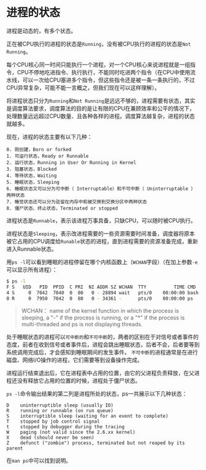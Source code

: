 # 进程的状态

进程是动态的，有多个状态。

正在被CPU执行的进程的状态是`Running`，没有被CPU执行的进程的状态是`Not Running`。

每个CPU核心同一时间只能执行一个进程，对一个CPU核心来说进程就是一组指令，CPU不停地吃进指令、执行执行，不能同时吃进两个指令（在CPU中使用流水线，可以一次给CPU塞进多个指令，但这些指令还是被一条一条执行的，不过CPU异常复杂，可能不能一言概之，但我们现在可以这样理解）。

将进程状态只分为`Running`和`Not Running`是远远不够的，进程需要有状态，其实是调度算法要求，调度算法的目的是让有限的CPU在兼顾效率和公平的情况下，处理数量远远超过CPU数量、且各种各样的进程。调度算法越复杂，进程的状态就越多。

现在，进程的状态主要有以下几种：

	0. 刚创建，Born or forked
	1. 可运行状态，Ready or Runnable
	2. 运行状态，Running in User Or Running in Kernel
	3. 阻塞状态，Blocked
	4. 等待状态，Waiting
	5. 睡眠状态，Sleeping
	6. 睡眠状态又可以分为可中断（ Interruptable）和不可中断（ Uninterruptable ）两种状态
	7. 睡觉状态还可以分为驻留在内存中和被交换到交换分区中两种状态
	8. 僵尸状态、终止状态，Terminated or stopped

进程状态是`Runnable`，表示该进程万事具备，只缺CPU，可以随时被CPU执行。

进程状态是`Sleeping`，表示改进程需要的一些资源需要时间准备，调度器将原本被它占用的CPU调度给`Runable`状态的进程，直到进程需要的资源准备完成，重新进入Runnable状态。

用`ps -l`可以看到睡眠的进程停留在哪个内核函数上（`WCHAN`字段）（在加上参数`-e`可以显示所有进程）：

```bash
$ ps -l
F S   UID   PID  PPID  C PRI  NI ADDR SZ WCHAN  TTY          TIME CMD
4 S     0  7042  7040  0  80   0 - 28894 wait   pts/0    00:00:00 bash
0 R     0  7950  7042  0  80   0 - 34361 -      pts/0    00:00:00 ps
```

> WCHAN： name of the kernel function in which the process is sleeping, a "-" if the process is running, or a "*" if the process is multi-threaded and ps is not displaying threads.

处于睡眠状态的进程可以`可中断的`和`不可中断`的，两者的区别在于对信号或者事件的态度，前者在收到信号或者事件后，进程会跳出睡眠状态，后者不会，后者要等到系统调用完成后，才会感知到睡眠期间的发生事件。 `不可中断`的进程通常是在进行磁盘、网络I/O操作的进程，它们需要等到设备操作完成。

进程运行结束退出后，它在进程表中占用的位置，由它的父进程负责释放，在父进程还没有释放它占用的位置的时候，进程处于僵尸状态。

`ps -l`命令输出结果的第二列是进程所处的状态，ps一共展示以下几种状态：

	D    uninterruptible sleep (usually IO)
	R    running or runnable (on run queue)
	S    interruptible sleep (waiting for an event to complete)
	T    stopped by job control signal
	t    stopped by debugger during the tracing
	W    paging (not valid since the 2.6.xx kernel)
	X    dead (should never be seen)
	Z    defunct ("zombie") process, terminated but not reaped by its parent

在`man ps`中可以找到说明。

